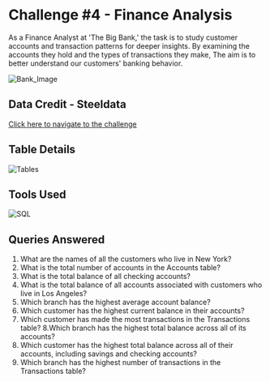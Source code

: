 
# Challenge #4 - Finance Analysis


As a Finance Analyst at 'The Big Bank,' the task is to study customer accounts and transaction patterns for deeper insights. By examining the accounts they hold and the types of transactions they make, The aim is to better understand our customers' banking behavior.

![Bank_Image](https://www.steeldata.org.uk/sql4.jpg)




## Data Credit - Steeldata

[Click here to navigate to the challenge ](https://www.steeldata.org.uk/sql4.html)
## Table Details

![Tables](https://www.steeldata.org.uk/SQL4tables.png)




## Tools Used

![SQL](https://www.bconcepts.pt/wp-content/uploads/2020/11/Microsoft-SQL-Server.png)
## Queries Answered

1. What are the names of all the customers who live in New York?
2. What is the total number of accounts in the Accounts table?
3. What is the total balance of all checking accounts?
4. What is the total balance of all accounts associated with customers who live in Los Angeles?
5. Which branch has the highest average account balance?
6. Which customer has the highest current balance in their accounts?
7. Which customer has made the most transactions in the Transactions table?
8.Which branch has the highest total balance across all of its accounts?
9. Which customer has the highest total balance across all of their accounts, including savings and checking accounts?
10. Which branch has the highest number of transactions in the Transactions table?

